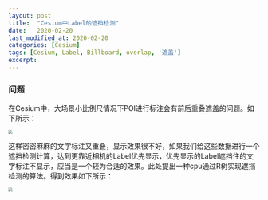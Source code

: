 ```yaml
---
layout: post
title:  "Cesium中Label的遮挡检测"
date:   2020-02-20
last_modified_at: 2020-02-20
categories: [Cesium]
tags: [Cesium, Label, Billboard, overlap, '遮盖']
excerpt: 
---
```




### 问题

在Cesium中，大场景小比例尺情况下POI进行标注会有前后重叠遮盖的问题。如下所示：

<img src="/images/Cesium/LabelsOverlap.png" style="zoom:50%;" />

这样密密麻麻的文字标注又重叠，显示效果很不好，如果我们给这些数据进行一个遮挡检测计算，达到更靠近相机的Label优先显示，优先显示的Label遮挡住的文字标注不显示，应当是一个较为合适的效果。此处提出一种cpu通过R树实现遮挡检测的算法。得到效果如下所示：

<img src="/images/Cesium/LabelsAvoidOverlap.png" style="zoom:50%;" />


